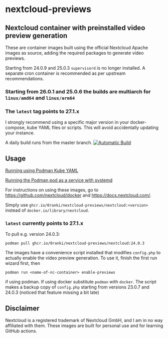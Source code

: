 # nextcloud-previews
## Nextcloud container with preinstalled video preview generation

These are container images built using the official Nextcloud Apache images as
source, adding the required packages to generate video previews.

Starting from 24.0.9 and 25.0.3 `supervisord` is no longer installed. A separate
cron container is recommended as per upstream recommendations.

### **Starting from 26.0.1 and 25.0.6 the builds are multiarch for `linux/amd64` and `linux/arm64`**

### **The `latest` tag points to 27.1.x**

I strongly recommend using a specific major version in your docker-compose, kube YAML files or scripts. This will avoid accidentally updating your instance.

A daily build runs from the master branch. [![Automatic Build](https://github.com/0ranki/nextcloud-previews/actions/workflows/daily.yml/badge.svg)](https://github.com/0ranki/nextcloud-previews/actions/workflows/daily.yml)

## Usage

[Running using Podman Kube YAML](PODMAN.md)

[Running the Podman pod as a service with systemd](SYSTEMD.md)

For instructions on using these images, go to https://github.com/nextcloud/docker
and https://docs.nextcloud.com/.

Simply use `ghcr.io/0ranki/nextcloud-previews/nextcloud:<version>`
instead of `docker.io/library/nextcloud`.

### `latest` currently points to 27.1.x

To pull e.g. version 24.0.3:
```
podman pull ghcr.io/0ranki/nextcloud-previews/nextcloud:24.0.3
```

The images have a convenience script installed that modifies `config.php` to actually
enable the video preview generation. To use it, finish the first run wizard first, then
```
podman run <name-of-nc-container> enable-previews
```
if using podman. If using docker substitute `podman` with `docker`. The script makes
a backup copy of `config.php` starting from versions 23.0.7 and 24.0.3 (noticed that
feature missing a bit late)
## Disclaimer
Nextcloud is a registered trademark of Nextcloud GmbH, and I am in no way affiliated
with them. These images are built for personal use and for learning GitHub actions.
